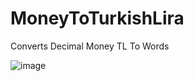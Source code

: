 # MoneyToTurkishLira
Converts Decimal Money TL To Words


![image](https://user-images.githubusercontent.com/19781614/136717034-db0e1ab3-8dc6-4218-8673-cf1f062753b0.png)
